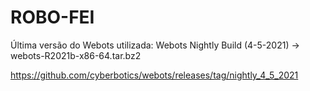 # ROBO-FEI

Última versão do Webots utilizada: Webots Nightly Build (4-5-2021) -> webots-R2021b-x86-64.tar.bz2

https://github.com/cyberbotics/webots/releases/tag/nightly_4_5_2021

